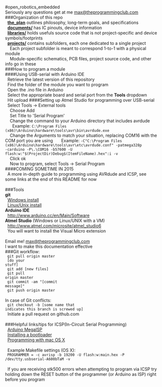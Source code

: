 #open_robotics_embedded<br>
Seriously any questions get at me max@theprogrammingclub.com<br>
###Organization of this repo<br>
&nbsp;&nbsp;<a href="../../tree/master/the_plan/">**the_plan**</a> outlines philosophy, long-term goals, and specifications<br>
&nbsp;&nbsp;<a href="../../tree/master/documents/">**documents/**</a> has IC pinouts, device information<br>
&nbsp;&nbsp;<a href="../../tree/master/libraries/">**libraries/**</a> holds usefuls source code that is not project-specific and device symbols/footprints<br>
&nbsp;&nbsp;<a href="../../tree/master/projects/">**projects/**</a> contains subfolders, each one dedicated to a single project<br>
&nbsp;&nbsp;&nbsp;&nbsp;Each project subfolder is meant to correspond 1-to-1 with a physical module<br>
&nbsp;&nbsp;&nbsp;&nbsp;Module-specific schematics, PCB files, project source code, and other info go in these<br>
###How to program a module<br>
####Using USB-serial with Arduino IDE<br>
&nbsp;&nbsp;Retrieve the latest version of this repository<br>
&nbsp;&nbsp;Find the folder of the module you want to program<br>
&nbsp;&nbsp;Open the .ino file in Arduino<br>
&nbsp;&nbsp;Select the appropriate board and serial port from the **Tools** dropdown<br>
&nbsp;&nbsp;Hit upload
####Setting up Atmel Studio for programming over USB-serial<br>
&nbsp;&nbsp;Select Tools -> External tools<br>
&nbsp;&nbsp;&nbsp;&nbsp;Choose Add<br>
&nbsp;&nbsp;&nbsp;&nbsp;Set Title to 'Serial Program'<br>
&nbsp;&nbsp;&nbsp;&nbsp;Change the command to your Arduino directory that includes avrdude<br>
&nbsp;&nbsp;&nbsp;&nbsp;&nbsp;&nbsp;Example: <code>C:\Program Files (x86)\Arduino\hardware\tools\avr\bin\avrdude.exe</code><br>
&nbsp;&nbsp;&nbsp;&nbsp;Change the Arguments to match your situation, replacing COM16 with the COM port you are using
&nbsp;&nbsp;&nbsp;&nbsp;&nbsp;&nbsp;Example: <code>-C"C:\Program Files (x86)\Arduino\hardware\tools\avr\etc\avrdude.conf" -patmega328p -carduino -P\\.\COM16 -b57600 -U flash:w:"$(ProjectDir)Debug\$(ItemFileName).hex":i -v</code><br>
&nbsp;&nbsp;&nbsp;&nbsp;Click ok<br>
&nbsp;&nbsp;&nbsp;&nbsp;Now to program, select Tools -> Serial Program<br>
####COMING SOMETIME IN 2015<br>
&nbsp;&nbsp;A more in-depth guide to programming using AVRdude and ICSP, see some links at the end of this README for now<br>
<br>
###Tools<br>
**git**<br>
&nbsp;&nbsp;<a href="https://windows.github.com/">Windows install</a><br>
&nbsp;&nbsp;<a href="http://git-scm.com/download/linux">Linux/Unix install</a><br>
**Arduino IDE**<br>
&nbsp;&nbsp;http://www.arduino.cc/en/Main/Software<br>
**Atmel Studio** (Windows or Linux/UNIX with a VM)<br>
&nbsp;&nbsp;http://www.atmel.com/microsite/atmel_studio6<br>
&nbsp;&nbsp;You will want to install the Visual Micro extension<br>
<br>
Email me! max@theprogrammingclub.com<br>
I want to make this documentation effective<br>
###Git workflow: <br>
<code>  git pull origin master</code><br>
<code>  [do your stuff]</code><br>
<code>  git add [new files]</code><br>
<code>  git pull origin master</code><br>
<code>  git commit -am "[commit message]"</code><br>
<code>  git push origin master</code><br>
<br>
In case of Git conflicts: <br>
<code>  git checkout -b [some name that indicates this branch is screwed up]</code><br>
&nbsp;&nbsp;Initiate a pull request on github.com<br>
<br>
###Helpful links/tips for ICSP(In-Circuit Serial Programming)<br>
&nbsp;&nbsp;<a href="http://playground.arduino.cc/Code/MegaISP">Arduino MegaISP</a><br>
&nbsp;&nbsp;<a href="https://learn.sparkfun.com/tutorials/installing-an-arduino-bootloader">Installing a bootloader</a><br>
&nbsp;&nbsp;<a href="/usr/local/CrossPack-AVR-20131216/manual/gettingstarted.html">Programming with mac OS X</a><br>
<br>
&nbsp;&nbsp;Example Makefile settings (OS X):<br>
<code>    PROGRAMMER = -c avrisp -b 19200 -U flash:w:main.hex -P /dev/tty.usbserial-A600bTaM -v</code><br>
<br>
&nbsp;&nbsp;If you are receiving stk500 errors when attempting to program via ICSP try holding down the RESET button of the programmer (or Arduino as ISP) right before you program<br>
<br>

 

